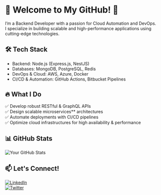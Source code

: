 # 🚀 Welcome to My GitHub! 👋  

I’m a Backend Developer with a passion for Cloud Automation and DevOps.  
I specialize in building scalable and high-performance applications using cutting-edge technologies.  

## 🛠️ Tech Stack  
- Backend: Node.js (Express.js, NestJS)  
- Databases: MongoDB, PostgreSQL, Redis  
- DevOps & Cloud: AWS, Azure, Docker  
- CI/CD & Automation: GitHub Actions, Bitbucket Pipelines  

## 🔥 What I Do  
✅ Develop robust RESTful & GraphQL APIs  
✅ Design scalable microservices** architectures  
✅ Automate deployments with CI/CD pipelines  
✅ Optimize cloud infrastructures for high availability & performance  

## 📊 GitHub Stats  
  ![Your GitHub Stats](https://github-readme-stats.vercel.app/api?username=Olu-wafemi&show_icons=true&theme=radical)  

## 📫 Let's Connect!  
[![LinkedIn](https://img.shields.io/badge/LinkedIn-%230077B5.svg?style=for-the-badge&logo=linkedin&logoColor=white)](https://linkedin.com/in/effemm)  
[![Twitter](https://img.shields.io/badge/Twitter-%231DA1F2.svg?style=for-the-badge&logo=twitter&logoColor=white)](https://twitter.com/_EffEmm)  


